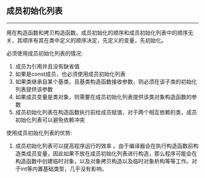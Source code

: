 ## 成员初始化列表

------

用在构造函数和拷贝构造函数。成员初始化的顺序和成员初始化列表中的顺序无关，其顺序有其在类中定义的顺序决定，先定义的变量，先初始化。 

必须使用成员初始化列表的情况:

1. 成员为引用并且没有缺省值
2. 如果是const成员，也必须使用成员初始化列表
3. 如果类继承自某个基类，且基类构造函数接收参数，则必须在该子类的初始化列表提供该参数
4. 如果成员变量是类对象，则需要在成员初始化列表提供该类对象构造函数的参数
5. 成员初始化列表在构造函数执行前给成员赋值，对于两个相互依赖的类，成员初始化列表可以避免依赖冲突

使用成员初始化列表的优势:

1. 成员初始化列表可以提高程序运行的效率 。由于编译器会在执行构造函数前构造类成员变量，因此如果不放在成员初始化列表进行构造，那么程序可能会在构造函数中创建临时对象，以及对象拷贝构造以及临时对象析构等等工作。对于int等内置基础类型，几乎没有影响。

